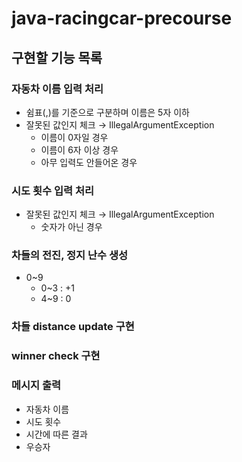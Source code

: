 # java-racingcar-precourse

## 구현할 기능 목록

### 자동차 이름 입력 처리

- 쉼표(,)를 기준으로 구분하며 이름은 5자 이하
- 잘못된 값인지 체크 &rarr; IllegalArgumentException
  - 이름이 0자일 경우
  - 이름이 6자 이상 경우
  - 아무 입력도 안들어온 경우

### 시도 횟수 입력 처리

- 잘못된 값인지 체크 &rarr; IllegalArgumentException
  - 숫자가 아닌 경우

### 차들의 전진, 정지 난수 생성

- 0~9
  - 0~3 : +1
  - 4~9 : 0

### 차들 distance update 구현

### winner check 구현

### 메시지 출력

- 자동차 이름
- 시도 횟수
- 시간에 따른 결과
- 우승자

